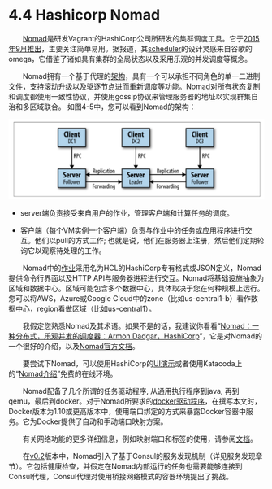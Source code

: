 # 4.4 Hashicorp Nomad

&emsp;&emsp;[Nomad](https://www.nomadproject.io)是研发Vagrant的HashiCorp公司所研发的集群调度工具。它于[2015年9月推出](https://news.ycombinator.com/item?id=10291777)，主要关注简单易用。据报道，其[scheduler](https://www.nomadproject.io/docs/internals/scheduling.html)的设计灵感来自谷歌的omega，它借鉴了诸如具有集群的全局状态以及采用乐观的并发调度等概念。

&emsp;&emsp;Nomad拥有一个基于代理的[架构](https://www.nomadproject.io/docs/internals/architecture.html)，具有一个可以承担不同角色的单一二进制文件，支持滚动升级以及驱逐节点进而重新调度等功能。Nomad对所有状态复制和调度都使用一致性协议，并使用gossip协议来管理服务器的地址以实现群集自治和多区域联合。 如图4-5中，您可以看到Nomad的架构：

![图4-4 Nomad架构](../images/4-5.png)

- server端负责接受来自用户的作业，管理客户端和计算任务的调度。

- 客户端（每个VM实例一个客户端）负责与作业中的任务或应用程序进行交互。他们以pull的方式工作; 也就是说，他们在服务器上注册，然后他们定期轮询它以观察待处理的工作。

&emsp;&emsp;Nomad中的[作业](https://www.nomadproject.io/docs/job-specification/index.html)采用名为HCL的HashiCorp专有格式或JSON定义，Nomad提供命令行界面以及HTTP API与服务器进程进行交互。Nomad将基础设施抽象为区域和数据中心。区域可能包含多个数据中心，具体取决于您在何种规模上运行。您可以将AWS，Azure或Google Cloud中的zone（比如us-central1-b）看作数据中心，region看做区域（比如us-central1）。

&emsp;&emsp;我假定您熟悉Nomad及其术语。如果不是的话，我建议你看看“[Nomad：一种分布式，乐观并发的调度器：Armon Dadgar，HashiCorp](https://www.youtube.com/watch?v=YTmtBi3uNVU)”，它是对Nomad的一个很好的介绍，以及[Nomad官方文档](https://www.nomadproject.io/docs/)。

&emsp;&emsp;要尝试下Nomad，可以使用HashiCorp的[UI演示](https://demo.nomadproject.io/ui/jobs)或者使用Katacoda上的“[Nomad介绍](https://katacoda.com/hashicorp/scenarios/nomad-introduction)”免费的在线环境。

&emsp;&emsp;Nomad配备了几个所谓的任务驱动程序, 从通用执行程序到java, 再到qemu，最后到docker。对于Nomad所要求的[docker驱动程序](https://www.nomadproject.io/docs/drivers/docker.html)，在撰写本文时，Docker版本为1.10或更高版本中，使用端口绑定的方式来暴露Docker容器中服务。它为Docker提供了自动和手动端口映射方案。

&emsp;&emsp;有关网络功能的更多详细信息，例如映射端口和标签的使用，请参阅[文档](https://www.nomadproject.io/docs/jobspec/networking.html)。

&emsp;&emsp;在[v0.2](http://blog.xebia.com/scheduling-containers-and-more-with-nomad/)版本中，Nomad引入了基于Consul的服务发现机制（详见服务发现章节）。它包括健康检查，并假定在Nomad内部运行的任务也需要能够连接到Consul代理，Consul代理对使用桥接网络模式的容器环境提出了挑战。